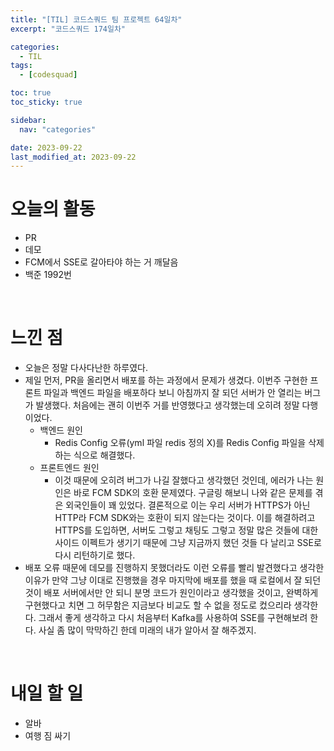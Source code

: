 ```yaml
---
title: "[TIL] 코드스쿼드 팀 프로젝트 64일차"
excerpt: "코드스쿼드 174일차"

categories:
  - TIL
tags:
  - [codesquad]

toc: true
toc_sticky: true

sidebar:
  nav: "categories"

date: 2023-09-22
last_modified_at: 2023-09-22
---
```


# 오늘의 활동

- PR
- 데모
- FCM에서 SSE로 갈아타야 하는 거 깨달음
- 백준 1992번

<br>

# 느낀 점

- 오늘은 정말 다사다난한 하루였다.
- 제일 먼저, PR을 올리면서 배포를 하는 과정에서 문제가 생겼다. 이번주 구현한 프론트 파일과 백엔드 파일을 배포하다 보니 아침까지 잘 되던 서버가 안 열리는 버그가 발생했다. 처음에는 괜히 이번주 거를 반영했다고 생각했는데 오히려 정말 다행이었다.
    - 백엔드 원인
        - Redis Config 오류(yml 파일 redis 정의 X)를 Redis Config 파일을 삭제하는 식으로 해결했다.
    - 프론트엔드 원인
        - 이것 때문에 오히려 버그가 나길 잘했다고 생각했던 것인데, 에러가 나는 원인은 바로 FCM SDK의 호환 문제였다. 구글링 해보니 나와 같은 문제를 겪은 외국인들이 꽤 있었다. 결론적으로 이는 우리 서버가 HTTPS가 아닌 HTTP라 FCM SDK와는 호환이 되지 않는다는 것이다. 이를 해결하려고 HTTPS를 도입하면, 서버도 그렇고 채팅도 그렇고 정말 많은 것들에 대한 사이드 이펙트가 생기기 때문에 그냥 지금까지 했던 것들 다 날리고 SSE로 다시 리턴하기로 했다.
- 배포 오류 때문에 데모를 진행하지 못했더라도 이런 오류를 빨리 발견했다고 생각한 이유가 만약 그냥 이대로 진행했을 경우 마지막에 배포를 했을 때 로컬에서 잘 되던 것이 배포 서버에서만 안 되니 분명 코드가 원인이라고 생각했을 것이고, 완벽하게 구현했다고 치면 그 허무함은 지금보다 비교도 할 수 없을 정도로 컸으리라 생각한다. 그래서 좋게 생각하고 다시 처음부터 Kafka를 사용하여 SSE를 구현해보려 한다. 사실 좀 많이 막막하긴 한데 미래의 내가 알아서 잘 해주겠지.

<br>

# 내일 할 일

- 알바
- 여행 짐 싸기
